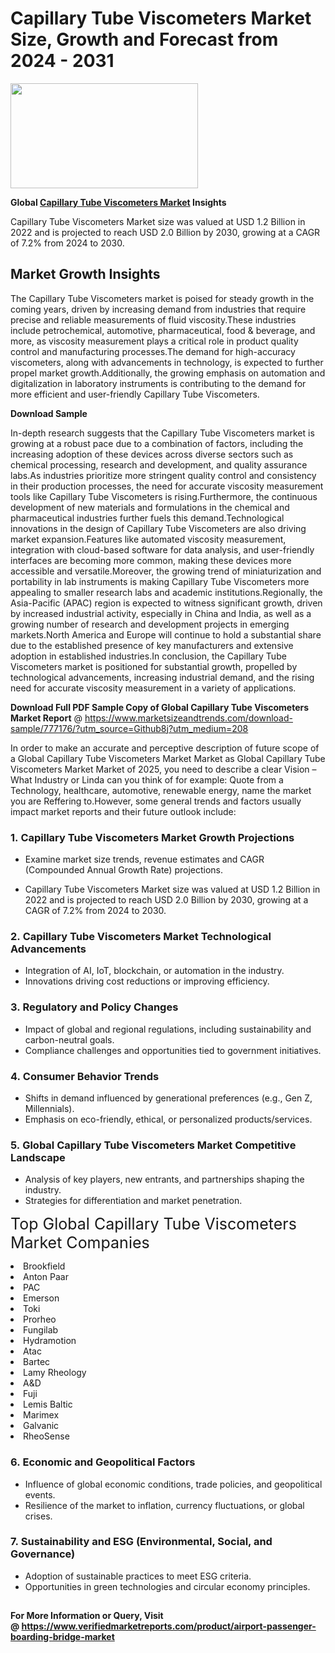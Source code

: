 <H1>Capillary Tube Viscometers Market Size, Growth and Forecast from 2024 - 2031</H1><img class="aligncenter size-medium wp-image-584254" src="https://thirdeyenews.in/wp-content/uploads/2024/09/Global-Market-Research-300x168.jpeg" alt="" width="300" height="168" /><p><strong>Global&nbsp;<a href="https://www.marketsizeandtrends.com/download-sample/777176/?utm_source=Github8j?utm_medium=208">Capillary Tube Viscometers Market</a> Insights</strong></p><p>Capillary Tube Viscometers Market size was valued at USD 1.2 Billion in 2022 and is projected to reach USD 2.0 Billion by 2030, growing at a CAGR of 7.2% from 2024 to 2030.</p><p><h2>Market Growth Insights</h2> <p>The Capillary Tube Viscometers market is poised for steady growth in the coming years, driven by increasing demand from industries that require precise and reliable measurements of fluid viscosity.These industries include petrochemical, automotive, pharmaceutical, food & beverage, and more, as viscosity measurement plays a critical role in product quality control and manufacturing processes.The demand for high-accuracy viscometers, along with advancements in technology, is expected to further propel market growth.Additionally, the growing emphasis on automation and digitalization in laboratory instruments is contributing to the demand for more efficient and user-friendly Capillary Tube Viscometers.</p> <p><strong>Download Sample</strong></p> <p>In-depth research suggests that the Capillary Tube Viscometers market is growing at a robust pace due to a combination of factors, including the increasing adoption of these devices across diverse sectors such as chemical processing, research and development, and quality assurance labs.As industries prioritize more stringent quality control and consistency in their production processes, the need for accurate viscosity measurement tools like Capillary Tube Viscometers is rising.Furthermore, the continuous development of new materials and formulations in the chemical and pharmaceutical industries further fuels this demand.Technological innovations in the design of Capillary Tube Viscometers are also driving market expansion.Features like automated viscosity measurement, integration with cloud-based software for data analysis, and user-friendly interfaces are becoming more common, making these devices more accessible and versatile.Moreover, the growing trend of miniaturization and portability in lab instruments is making Capillary Tube Viscometers more appealing to smaller research labs and academic institutions.Regionally, the Asia-Pacific (APAC) region is expected to witness significant growth, driven by increased industrial activity, especially in China and India, as well as a growing number of research and development projects in emerging markets.North America and Europe will continue to hold a substantial share due to the established presence of key manufacturers and extensive adoption in established industries.In conclusion, the Capillary Tube Viscometers market is positioned for substantial growth, propelled by technological advancements, increasing industrial demand, and the rising need for accurate viscosity measurement in a variety of applications.</p> <p><span class=""><strong>Download Full PDF Sample Copy of Global Capillary Tube Viscometers Market Report</strong> @ <a href="https://www.marketsizeandtrends.com/download-sample/777176/?utm_source=Github8j?utm_medium=208" target="_blank">https://www.marketsizeandtrends.com/download-sample/777176/?utm_source=Github8j?utm_medium=208</a></span></p><p>In order to make an accurate and perceptive description of future scope of a Global&nbsp;Capillary Tube Viscometers Market Market as Global&nbsp;Capillary Tube Viscometers Market Market of 2025, you need to describe a clear Vision &ndash; What Industry or Linda can you think of for example: Quote from a Technology, healthcare, automotive, renewable energy, name the market you are Reffering to.However, some general trends and factors usually impact market reports and their future outlook include:</p><h3>1.&nbsp;<strong>Capillary Tube Viscometers Market Growth Projections</strong></h3><ul><li>Examine market size trends, revenue estimates and CAGR (Compounded Annual Growth Rate) projections.</li><li><p>Capillary Tube Viscometers Market size was valued at USD 1.2 Billion in 2022 and is projected to reach USD 2.0 Billion by 2030, growing at a CAGR of 7.2% from 2024 to 2030.</p></li></ul><h3>2.&nbsp;<strong>Capillary Tube Viscometers Market Technological Advancements</strong></h3><ul><li>Integration of AI, IoT, blockchain, or automation in the industry.</li><li>Innovations driving cost reductions or improving efficiency.</li></ul><h3>3.&nbsp;<strong>Regulatory and Policy Changes</strong></h3><ul><li>Impact of global and regional regulations, including sustainability and carbon-neutral goals.</li><li>Compliance challenges and opportunities tied to government initiatives.</li></ul><h3>4.&nbsp;<strong>Consumer Behavior Trends</strong></h3><ul><li>Shifts in demand influenced by generational preferences (e.g., Gen Z, Millennials).</li><li>Emphasis on eco-friendly, ethical, or personalized products/services.</li></ul><h3>5.&nbsp;<strong>Global Capillary Tube Viscometers Market Competitive Landscape</strong></h3><ul><li>Analysis of key players, new entrants, and partnerships shaping the industry.</li><li>Strategies for differentiation and market penetration.</li></ul><p data-pm-slice="1 1 []"><span style="color: inherit; font-family: inherit; font-size: 25px;">Top Global Capillary Tube Viscometers Market Companies</span></p><div class="" data-test-id=""><p><li>Brookfield</li><li> Anton Paar</li><li> PAC</li><li> Emerson</li><li> Toki</li><li> Prorheo</li><li> Fungilab</li><li> Hydramotion</li><li> Atac</li><li> Bartec</li><li> Lamy Rheology</li><li> A&D</li><li> Fuji</li><li> Lemis Baltic</li><li> Marimex</li><li> Galvanic</li><li> RheoSense</li></p></div><h3>6.&nbsp;<strong>Economic and Geopolitical Factors</strong></h3><ul><li>Influence of global economic conditions, trade policies, and geopolitical events.</li><li>Resilience of the market to inflation, currency fluctuations, or global crises.</li></ul><h3>7.&nbsp;<strong>Sustainability and ESG (Environmental, Social, and Governance)</strong></h3><ul><li>Adoption of sustainable practices to meet ESG criteria.</li><li>Opportunities in green technologies and circular economy principles.</li></ul><h2><strong style="font-size: 14px;">For More Information or Query, Visit @&nbsp;</strong><a style="background-color: #ffffff; font-size: 14px;" href="https://www.marketsizeandtrends.com/report/capillary-tube-viscometers-market/" target="_blank">https://www.verifiedmarketreports.com/product/airport-passenger-boarding-bridge-market</a></h2>